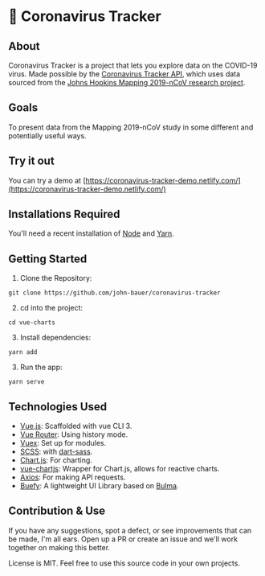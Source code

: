 # 🦠 Coronavirus Tracker

## About
Coronavirus Tracker is a project that lets you explore data on the COVID-19 virus. Made possible by the [Coronavirus Tracker API](https://github.com/ExpDev07/coronavirus-tracker-api), which uses data sourced from the [Johns Hopkins Mapping 2019-nCoV research project](https://systems.jhu.edu/research/public-health/ncov/).

## Goals
To present data from the Mapping 2019-nCoV study in some different and potentially useful ways.


## Try it out
You can try a demo at [https://coronavirus-tracker-demo.netlify.com/](https://coronavirus-tracker-demo.netlify.com/)

## Installations Required
You'll need a recent installation of [Node](https://nodejs.org/en/) and [Yarn](https://yarnpkg.com/).

## Getting Started
1. Clone the Repository:
```
git clone https://github.com/john-bauer/coronavirus-tracker
```
2. cd into the project:
```
cd vue-charts
```
3. Install dependencies:
```
yarn add
```
3. Run the app:
```
yarn serve
```

## Technologies Used
- [Vue.js](https://vuejs.org/): Scaffolded with vue CLI 3.
- [Vue Router](https://router.vuejs.org/): Using history mode.
- [Vuex](https://vuex.vuejs.org/): Set up for modules.
- [SCSS](https://sass-lang.com/documentation/syntax): with [dart-sass](https://sass-lang.com/dart-sass).
- [Chart.js](https://www.chartjs.org/): For charting.
- [vue-chartjs](https://vue-chartjs.org/): Wrapper for Chart.js, allows for reactive charts.
- [Axios](https://www.npmjs.com/package/axios): For making API requests.
- [Buefy](https://buefy.org/): A lightweight UI Library based on [Bulma](https://bulma.io/).

## Contribution & Use
If you have any suggestions, spot a defect, or see improvements that can be made, I'm all ears. Open up a PR or create an issue and we'll work together on making this better.

License is MIT. Feel free to use this source code in your own projects.
